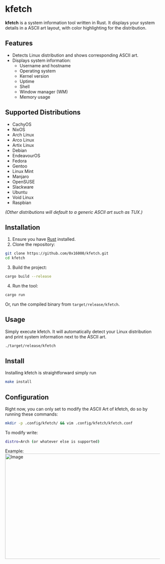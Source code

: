 # kfetch

**kfetch** is a system information tool written in Rust. It displays your system details in a ASCII art layout, with color highlighting for the distribution.

## Features

- Detects Linux distribution and shows corresponding ASCII art.
- Displays system information:
  - Username and hostname
  - Operating system
  - Kernel version
  - Uptime
  - Shell
  - Window manager (WM)
  - Memory usage

## Supported Distributions

- CachyOS
- NixOS
- Arch Linux
- Arco Linux
- Artix Linux
- Debian
- EndeavourOS
- Fedora
- Gentoo
- Linux Mint
- Manjaro
- OpenSUSE
- Slackware
- Ubuntu
- Void Linux
- Raspbian

*(Other distributions will default to a generic ASCII art such as TUX.)*

## Installation

1. Ensure you have [Rust](https://www.rust-lang.org/tools/install) installed.
2. Clone the repository:

```bash
git clone https://github.com/0x16000/kfetch.git
cd kfetch
```

3. Build the project:

```bash
cargo build --release
```

4. Run the tool:

```bash
cargo run
```

Or, run the compiled binary from `target/release/kfetch`.

## Usage

Simply execute kfetch. It will automatically detect your Linux distribution and print system information next to the ASCII art.
```bash
./target/release/kfetch
```

## Install

Installing kfetch is straightforward simply run
```bash
make install
```

## Configuration

Right now, you can only set to modify the ASCII Art of kfetch, do so by running these commands:
```bash
mkdir -p .config/kfetch/ && vim .config/kfetch/kfetch.conf
```

To modify write:
```bash
distro=Arch (or whatever else is supported)
```

Example:
<img width="587" height="343" alt="Image" src="https://github.com/user-attachments/assets/fe0a7f60-6713-4f0f-9aa2-d22a9b8cb34e" />
